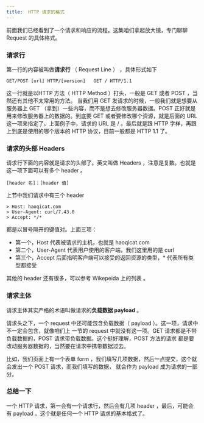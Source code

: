 ```yaml
---
title:  HTTP 请求的格式
---
```


前面我们已经看到了一个请求和响应的流程。这集咱们拿起放大镜，专门聊聊 Request 的具体格式。


### 请求行

第一行的内容被叫做**请求行** （ Request Line ） ，具体形式如下

```
GET/POST [url] HTTP/[version]   GET / HTTP/1.1
```

这一行就是以HTTP 方法（ HTTP Method ）打头，一般是 GET 或者 POST ，当然还有其他不太常用的方法。 当我们用 GET 发请求的时候，一般我们就是想要从服务器上 GET （拿到）一些内容，而不是想去修改服务器数据。POST 正好就是用来修改服务器上的数据的。到底要 GET 或者要修改哪个资源，就是后面的 URL 这一项来指定了。上面例子中，请求的 URL 是 / 。最后就是跟 HTTP 字样，再跟上到底是使用的哪个版本的 HTTP 协议，目前一般都是 HTTP 1.1 了。


### 请求的头部 Headers

请求行下面的内容就是请求的头部了。英文叫做 Headers ，注意是复数。也就是这一项下面可以有多个 header 。

```
[header 名]：[header 值]
```


上节中我们请求中有三个 header

```
> Host: haoqicat.com
> User-Agent: curl/7.43.0
> Accept: */*
```

都是以冒号隔开的键值对。上面三项：

- 第一个，Host 代表被请求的主机，也就是 haoqicat.com
- 第二个，User-Agent 代表用户使用的客户端，我们这里用的是 curl
- 第三个，Accept 后面指明客户端可以接受的返回资源的类型，* 代表所有类型都接受

其他的 header 还有很多，可以参考 Wikepeida 上的列表 。

### 请求主体

请求主体其实严格的术语叫做请求的**负载数据 payload** 。

请求头之下，一个 request 中还可能包含负载数据（ payload ）。这一项，请求中不一定会包含，就像咱们上 一节的 request 中就没有这一项。GET 请求都是不带负载数据的，POST 请求带负载数据。这个挺好理解，POST 方法的请求 都是要改动服务器数据的，当然要在请求中携带数据过去。

比如，我们页面上有一个表单 form ，我们填写几项数据，然后一点提交，这个就会发出一个 POST 请求，而我们填写的数据， 就会作为 payload 成为请求的一部分。

### 总结一下

一个 HTTP 请求，第一会有一个请求行，然后会有几项 header ，最后，可能会有 payload 。这个就是任何一个 HTTP 请求的基本格式了。
